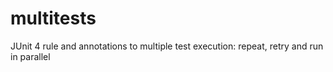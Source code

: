 # multitests
JUnit 4 rule and annotations to multiple test execution: repeat, retry and run in parallel
